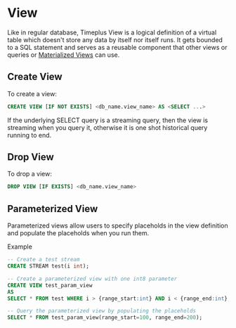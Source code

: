 # View

Like in regular database, Timeplus View is a logical definition of a virtual table which doesn't store any data by itself nor itself runs. It gets bounded to a SQL statement and serves as a reusable component that other views or queries or [Materialized Views](/materialized-view) can use.

## Create View

To create a view:

```sql
CREATE VIEW [IF NOT EXISTS] <db_name.view_name> AS <SELECT ...>
```

If the underlying SELECT query is a streaming query, then the view is streaming when you query it, otherwise it is one shot historical query running to end.

## Drop View

To drop a view:

```sql
DROP VIEW [IF EXISTS] <db_name.view_name>
```

## Parameterized View

Parameterized views allow users to specify placeholds in the view definition and populate the placeholds when you run them.

Example

```sql
-- Create a test stream
CREATE STREAM test(i int);

-- Create a parameterized view with one int8 parameter
CREATE VIEW test_param_view
AS
SELECT * FROM test WHERE i > {range_start:int} AND i < {range_end:int};

-- Query the parameterized view by populating the placeholds
SELECT * FROM test_param_view(range_start=100, range_end=200);
```
